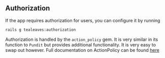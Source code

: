 ## Authorization

If the app requires authorization for users, you can configure it
by running

```bash
rails g tealeaves:authorization
```

Authorization is handled by the `action_policy` gem. It is very similar in its function
to `Pundit` but provides additional functionality. It is very easy to swap out however.
Full documentation on ActionPolicy can be found [here](https://actionpolicy.evilmartians.io)

